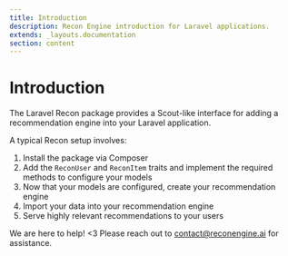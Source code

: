 ```yaml
---
title: Introduction
description: Recon Engine introduction for Laravel applications.
extends: _layouts.documentation
section: content
---
```


# Introduction

The Laravel Recon package provides a Scout-like interface for adding a recommendation engine into your Laravel application.

A typical Recon setup involves:

1. Install the package via Composer
1. Add the `ReconUser` and `ReconItem` traits and implement the required methods to configure your models 
1. Now that your models are configured, create your recommendation engine
1. Import your data into your recommendation engine
1. Serve highly relevant recommendations to your users 

We are here to help! <3 Please reach out to [contact@reconengine.ai](mailto:contact@reconengine.ai) for assistance.
